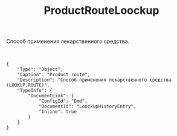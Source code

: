 ﻿---
layout: default
title: ProductRouteLoockup
position: 3
categories: 
tags: 
---

Способ применения лекарственного средства.

 

```
{
	"Type": "Object",
	"Caption": "Product route",
	"Description": "Способ применения лекарственного средства (LOOKUP.ROUTE)",
	"TypeInfo": {
		"DocumentLink": {
			"ConfigId": "Dmd",
			"DocumentId": "LoockupHistoryEntry",
			"Inline": true
		}
	}
}
```

 

 

